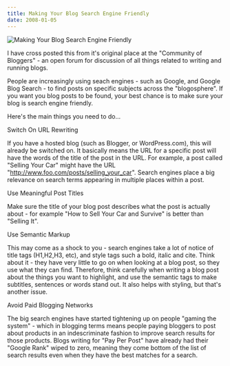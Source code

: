 ```yaml
---
title: Making Your Blog Search Engine Friendly
date: 2008-01-05
---
```


![Making Your Blog Search Engine Friendly](https://source.unsplash.com/7QCBakMyDCE/1600x900)

I have cross posted this from it's original place at the "Community of Bloggers" - an open forum for discussion of all things related to writing and running blogs.

People are increasingly using seach engines - such as Google, and Google Blog Search - to find posts on specific subjects across the "blogosphere". If you want you blog posts to be found, your best chance is to make sure your blog is search engine friendly.

Here's the main things you need to do...

Switch On URL Rewriting

If you have a hosted blog (such as Blogger, or WordPress.com), this will already be switched on. It basically means the URL for a specific post will have the words of the title of the post in the URL. For example, a post called "Selling Your Car" might have the URL "http://www.foo.com/posts/selling_your_car". Search engines place a big relevance on search terms appearing in multiple places within a post.

Use Meaningful Post Titles

Make sure the title of your blog post describes what the post is actually about - for example "How to Sell Your Car and Survive" is better than "Selling It".

Use Semantic Markup

This may come as a shock to you - search engines take a lot of notice of title tags (H1,H2,H3, etc), and style tags such a bold, italic and cite. Think about it - they have very little to go on when looking at a blog post, so they use what they can find. Therefore, think carefully when writing a blog post about the things you want to highlight, and use the semantic tags to make subtitles, sentences or words stand out. It also helps with styling, but that's another issue.

Avoid Paid Blogging Networks

The big search engines have started tightening up on people "gaming the system" - which in blogging terms means people paying bloggers to post about products in an indescriminate fashion to improve search results for those products. Blogs writing for "Pay Per Post" have already had their "Google Rank" wiped to zero, meaning they come bottom of the list of search results even when they have the best matches for a search.